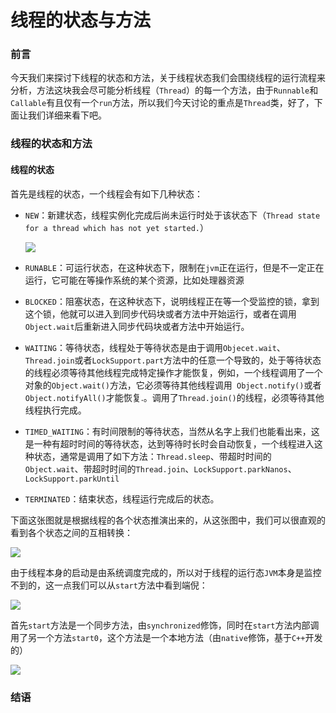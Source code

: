 # 线程的状态与方法

### 前言

今天我们来探讨下线程的状态和方法，关于线程状态我们会围绕线程的运行流程来分析，方法这块我会尽可能分析线程（`Thread`）的每一个方法，由于`Runnable`和`Callable`有且仅有一个`run`方法，所以我们今天讨论的重点是`Thread`类，好了，下面让我们详细来看下吧。

### 线程的状态和方法

#### 线程的状态

首先是线程的状态，一个线程会有如下几种状态：

- `NEW`：新建状态，线程实例化完成后尚未运行时处于该状态下（`Thread state for a thread which has not yet started.`）

  ![](https://gitee.com/sysker/picBed/raw/master/blog/20211110084839.png)

- `RUNABLE`：可运行状态，在这种状态下，限制在`jvm`正在运行，但是不一定正在运行，它可能在等操作系统的某个资源，比如处理器资源

- `BLOCKED`：阻塞状态，在这种状态下，说明线程正在等一个受监控的锁，拿到这个锁，他就可以进入到同步代码块或者方法中开始运行，或者在调用`Object.wait`后重新进入同步代码块或者方法中开始运行。

- `WAITING`：等待状态，线程处于等待状态是由于调用`Objecet.wait`、`Thread.join`或者`LockSupport.part`方法中的任意一个导致的，处于等待状态的线程必须等待其他线程完成特定操作才能恢复，例如，一个线程调用了一个对象的`Object.wait()`方法，它必须等待其他线程调用` Object.notify()`或者`Object.notifyAll()`才能恢复.。调用了`Thread.join()`的线程，必须等待其他线程执行完成。

- `TIMED_WAITING`：有时间限制的等待状态，当然从名字上我们也能看出来，这是一种有超时时间的等待状态，达到等待时长时会自动恢复，一个线程进入这种状态，通常是调用了如下方法：`Thread.sleep`、带超时时间的`Object.wait`、带超时时间的`Thread.join`、`LockSupport.parkNanos`、`LockSupport.parkUntil`

- `TERMINATED`：结束状态，线程运行完成后的状态。

下面这张图就是根据线程的各个状态推演出来的，从这张图中，我们可以很直观的看到各个状态之间的互相转换：

![](https://gitee.com/sysker/picBed/raw/master/blog/20211116084609.png)

由于线程本身的启动是由系统调度完成的，所以对于线程的运行态`JVM`本身是监控不到的，这一点我们可以从`start`方法中看到端倪：

![](https://gitee.com/sysker/picBed/raw/master/blog/20211116085041.png)

首先`start`方法是一个同步方法，由`synchronized`修饰，同时在`start`方法内部调用了另一个方法`start0`，这个方法是一个本地方法（由`native`修饰，基于`C++`开发的）

![](https://gitee.com/sysker/picBed/raw/master/blog/20211116085227.png)



### 结语


